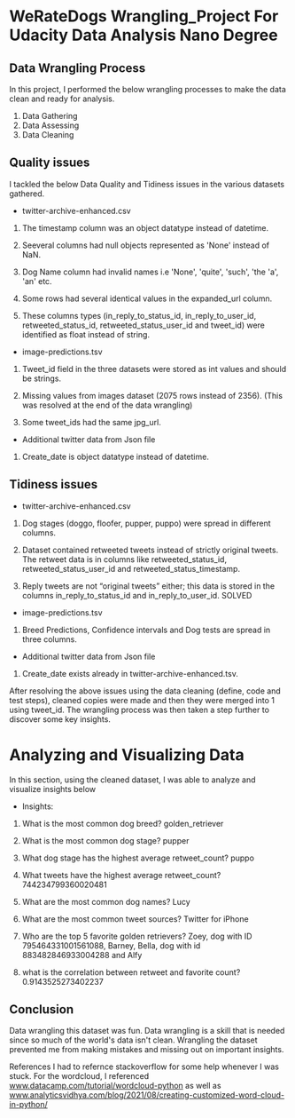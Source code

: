 # WeRateDogs Wrangling_Project For Udacity Data Analysis Nano Degree

## Data Wrangling Process
In this project, I performed the below wrangling processes to make the data clean and ready for analysis.
1. Data Gathering
2. Data Assessing
3. Data Cleaning

## Quality issues
I tackled the below Data Quality and Tidiness issues in the various datasets gathered.

* twitter-archive-enhanced.csv
1. The timestamp column was an object datatype instead of datetime.

2. Seeveral columns had null objects represented as 'None' instead of NaN.

3. Dog Name column had invalid names i.e 'None', 'quite', 'such', 'the 'a', 'an' etc. 

4. Some rows had several identical values in the expanded_url column.

5. These columns types (in_reply_to_status_id, in_reply_to_user_id, retweeted_status_id, retweeted_status_user_id and tweet_id) were identified as float instead of string.

* image-predictions.tsv
1. Tweet_id field in the three datasets were stored as int values and should be strings. 

2. Missing values from images dataset (2075 rows instead of 2356). (This was resolved at the end of the data wrangling)

3. Some tweet_ids had the same jpg_url. 

* Additional twitter data from Json file
1. Create_date is object datatype instead of datetime. 

## Tidiness issues
* twitter-archive-enhanced.csv
1. Dog stages (doggo, floofer, pupper, puppo) were spread in different columns.

2. Dataset contained retweeted tweets instead of strictly original tweets. The retweet data is in columns like retweeted_status_id, retweeted_status_user_id and retweeted_status_timestamp.

3. Reply tweets are not “original tweets” either; this data is stored in the columns in_reply_to_status_id and in_reply_to_user_id. SOLVED

* image-predictions.tsv
1. Breed Predictions, Confidence intervals and Dog tests are spread in three columns. 

* Additional twitter data from Json file
1. Create_date exists already in twitter-archive-enhanced.tsv. 

After resolving the above issues using the data cleaning (define, code and test steps), cleaned copies were made and then they were merged into 1 using tweet_id. The wrangling process was then taken a step further to discover some key insights. 

# Analyzing and Visualizing Data
In this section, using the cleaned dataset, I was able to analyze and visualize insights below

* Insights:
1. What is the most common dog breed? golden_retriever

2. What is the most common dog stage? pupper

3. What dog stage has the highest average retweet_count? puppo

4. What tweets have the highest average retweet_count? 744234799360020481

5. What are the most common dog names? Lucy

6. What are the most common tweet sources? Twitter for iPhone

7. Who are the top 5 favorite golden retrievers? Zoey, dog with ID 795464331001561088, Barney, Bella, dog with id 883482846933004288 and Alfy

8. what is the correlation between retweet and favorite count? 0.9143525273402237

## Conclusion
Data wrangling this dataset was fun. Data wrangling is a skill that is needed since so much of the world's data isn't clean. Wrangling the dataset prevented me from making mistakes and missing out on important insights.

References
I had to refernce stackoverflow for some help whenever I was stuck. For the wordcloud, I referenced www.datacamp.com/tutorial/wordcloud-python as well as www.analyticsvidhya.com/blog/2021/08/creating-customized-word-cloud-in-python/
